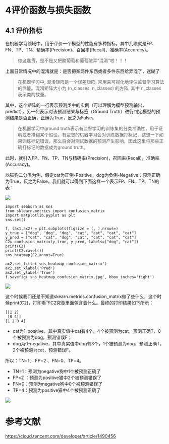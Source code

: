 # 4评价函数与损失函数

## 4.1 评价指标

在机器学习领域中，用于评价一个模型的性能有多种指标，其中几项就是FP、FN、TP、TN、精确率(Precision)、召回率(Recall)、准确率(Accuracy)。

>  你这蠢货，是不是又把酸葡萄和葡萄酸弄“混淆“啦！！！

上面日常情况中的混淆就是：是否把某两件东西或者多件东西给弄混了，迷糊了

> 在机器学习中, 混淆矩阵是一个误差矩阵, 常用来可视化地评估监督学习算法的性能。混淆矩阵大小为 (n_classes, n_classes) 的方阵, 其中 n_classes 表示类的数量。

其中，这个矩阵的一行表示预测类中的实例（可以理解为模型预测输出，predict），另一列表示对该预测结果与标签（Ground Truth）进行判定模型的预测结果是否正确，正确为True，反之为False。

> 在机器学习中ground truth表示有监督学习的训练集的分类准确性，用于证明或者推翻某个假设。有监督的机器学习会对训练数据打标记，试想一下如果训练标记错误，那么将会对测试数据的预测产生影响，因此这里将那些正确打标记的数据成为ground truth。

此时，就引入FP、FN、TP、TN与精确率(Precision)，召回率(Recall)，准确率(Accuracy)。

以猫狗二分类为例，假定cat为正例-Positive，dog为负例-Negative；预测正确为True，反之为False。我们就可以得到下面这样一个表示FP、FN、TP、TN的表：

![](https://github.com/dushaobo16/city-map-segment/blob/main/image/Task04_img/1.png?raw=true)

```
import seaborn as sns
from sklearn.metrics import confusion_matrix
import matplotlib.pyplot as plt
sns.set()

f, (ax1,ax2) = plt.subplots(figsize = (, ),nrows=)
y_true = ["dog", "dog", "dog", "cat", "cat", "cat", "cat"]
y_pred = ["cat", "cat", "dog", "cat", "cat", "cat", "cat"]
C2= confusion_matrix(y_true, y_pred, labels=["dog", "cat"])
print(C2)
print(C2.ravel())
sns.heatmap(C2,annot=True)

ax2.set_title('sns_heatmap_confusion_matrix')
ax2.set_xlabel('Pred')
ax2.set_ylabel('True')
f.savefig('sns_heatmap_confusion_matrix.jpg', bbox_inches='tight')
```

![](https://github.com/dushaobo16/city-map-segment/blob/main/image/Task04_img/2.jpeg?raw=true)

这个时候我们还是不知道skearn.metrics.confusion_matrix做了些什么，这个时候print(C2)，打印看下C2究竟里面包含着什么。最终的打印结果如下所示：
```
[[1 2]
 [0 4]]
[1 2 0 4]
```

* cat为1-positive，其中真实值中cat有4个，4个被预测为cat，预测正确T，0个被预测为dog，预测错误F；
* dog为0-negative，其中真实值中dog有3个，1个被预测为dog，预测正确T，2个被预测为cat，预测错误F。

所以：TN=1、 FP=2 、FN=0、TP=4。

* TN=1：预测为negative狗中1个被预测正确了
* FP=2 ：预测为positive猫中2个被预测错误了
* FN=0：预测为negative狗中0个被预测错误了
* TP=4：预测为positive猫中4个被预测正确了

![](https://github.com/dushaobo16/city-map-segment/blob/main/image/Task04_img/3.png?raw=true)




# 参考文献

https://cloud.tencent.com/developer/article/1490456
